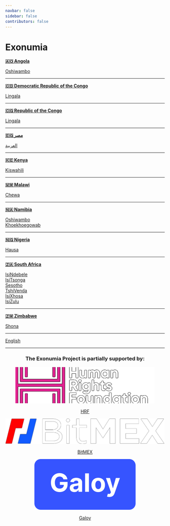 ```yaml
---
navbar: false
sidebar: false
contributors: false
---
```


# Exonumia

**[🇦🇴 Angola](/ago/)**

[Oshiwambo](/ago/ng/)

---

**[🇨🇩 Democratic Republic of the Congo](/cod/)**

[Lingala](/cod/ln/)

---

**[🇨🇬 Republic of the Congo](/cog/)**

[Lingala](/cog/ln/)

---

**[🇪🇬 مصر](/egy/)**

[العربية](/egy/ar/)

---

**[🇰🇪 Kenya](/ken/)**

[Kiswahili](/ken/sw/)

---

**[🇲🇼 Malawi](/mwi/)**

[Chewa](/mwi/ny/)

---

**[🇳🇦 Namibia](/nam/)**

[Oshiwambo](/nam/ng/)   
[Khoekhoegowab](/nam/naq/)

---

**[🇳🇬 Nigeria](/nga/)**

[Hausa](/nga/ha/)   

---

**[🇿🇦 South Africa](/zaf/)**

[IsiNdebele](/zaf/nr/)  
[IsiTsonga](/zaf/ts/)  
[Sesotho](/zaf/st/)  
[TshiVenda](/zaf/ve/)  
[IsiXhosa](/zaf/xh/)  
[IsiZulu](/zaf/zu/)  

---

**[🇿🇼 Zimbabwe](/zwe/)**

[Shona](/zwe/sn/)  

---

[English](/int/en/)

---

<center v-pre>

### The Exonumia Project is partially supported by:

![](./HRF-logo.png)
<figure>
  <figcaption><a href="https://bitcoinmagazine.com/business/hrf-gifts-4-bitcoin-to-bitcoin-projects">HRF</a></figcaption>
</figure>

![](./bitmex-logo.png)
<figure>
  <figcaption><a href="https://blog.bitmex.com/bitmex-grant-translation-of-bitcoin-content-into-african-languages/">BitMEX</a></figcaption>
</figure>

![](./galoy-logo.svg)
<figure>
  <figcaption><a href="https://twitter.com/GaloyMoney/status/1477375671991259139">Galoy</a></figcaption>
</figure>

</center>